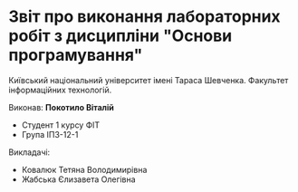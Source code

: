 # Звіт про виконання лабораторних робіт з дисципліни "Основи програмування"

Київський національний університет імені Тараса Шевченка.
Факультет інформаційних технологій.

Виконав: **Покотило Віталій**

- Студент 1 курсу ФІТ
- Група ІПЗ-12-1

Викладачі:

- Ковалюк Тетяна Володимирівна
- Жабська Єлизавета Олегівна
